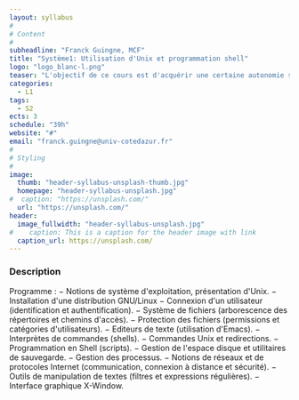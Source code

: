 ```yaml
---
layout: syllabus
#
# Content
#
subheadline: "Franck Guingne, MCF"
title: "Système1: Utilisation d'Unix et programmation shell"
logo: "logo_blanc-l.png"
teaser: "L'objectif de ce cours est d'acquérir une certaine autonomie sous un environnement GNU/Linux et en programmation de scripts shell"
categories:
  - L1
tags:
  - S2
ects: 3
schedule: "39h"
website: "#"
email: "franck.guingne@univ-cotedazur.fr"
#
# Styling
#
image:
  thumb: "header-syllabus-unsplash-thumb.jpg"
  homepage: "header-syllabus-unsplash.jpg"
#  caption: "https://unsplash.com/"
  url: "https://unsplash.com/"
header:
  image_fullwidth: "header-syllabus-unsplash.jpg"
#    caption: This is a caption for the header image with link
  caption_url: https://unsplash.com/  
---
```


###  Description ###
Programme :
− Notions de système d'exploitation, présentation d'Unix.
− Installation d'une distribution GNU/Linux
− Connexion d'un utilisateur (identification et authentification).
− Système de fichiers (arborescence des répertoires et chemins d'accès).
− Protection des fichiers (permissions et catégories d'utilisateurs).
− Editeurs de texte (utilisation d'Emacs).
− Interprètes de commandes (shells).
− Commandes Unix et redirections.
− Programmation en Shell (scripts).
− Gestion de l'espace disque et utilitaires de sauvegarde.
− Gestion des processus.
− Notions de réseaux et de protocoles Internet (communication, connexion à distance et sécurité).
− Outils de manipulation de textes (filtres et expressions régulières).
− Interface graphique X-Window.
